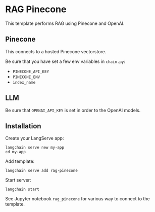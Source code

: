 # RAG Pinecone

This template performs RAG using Pinecone and OpenAI.

##  Pinecone

This connects to a hosted Pinecone vectorstore.

Be sure that you have set a few env variables in `chain.py`:

* `PINECONE_API_KEY`
* `PINECONE_ENV`
* `index_name`

##  LLM

Be sure that `OPENAI_API_KEY` is set in order to the OpenAI models.

## Installation

Create your LangServe app:
```
langchain serve new my-app
cd my-app
```

Add template:
```
langchain serve add rag-pinecone
```

Start server:
```
langchain start
```

See Jupyter notebook `rag_pinecone` for various way to connect to the template.
